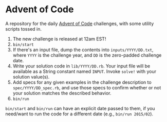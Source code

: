 # Advent of Code

A repository for the daily [Advent of Code](http://adventofcode.com/) challenges, with some utility scripts tossed in.

1. The new challenge is released at 12am EST!
2. `bin/start`
3. If there's an input file, dump the contents into `inputs/YYYY/DD.txt`, where `YYYY` is the challenge year, and `DD` is the zero-padded challenge date.
4. Write your solution code in `lib/YYYY/DD.rb`. Your input file will be available as a String constant named `INPUT`. Invoke `solve!` with your solution value(s).
5. Add specs for any given examples in the challenge description to `spec/YYYY/DD_spec.rb`, and use those specs to confirm whether or not your solution matches the described behavior.
6. `bin/run`


`bin/start` and `bin/run` can have an explicit date passed to them, if you need/want to run the code for a different date (e.g., `bin/run 2015/02`).
